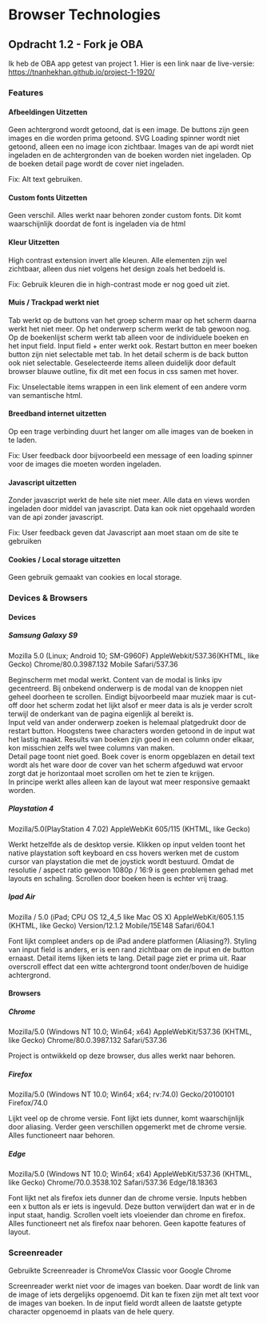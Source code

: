 # Browser Technologies
## Opdracht 1.2 - Fork je OBA
Ik heb de OBA app getest van project 1. Hier is een link naar de live-versie:  
https://tnanhekhan.github.io/project-1-1920/ 

### Features
#### Afbeeldingen Uitzetten
Geen achtergrond wordt getoond, dat is een image. De buttons zijn geen images en die worden prima getoond. SVG Loading spinner wordt niet getoond, alleen een no image icon zichtbaar. Images van de api wordt niet ingeladen en de achtergronden van de boeken worden niet ingeladen. Op de boeken detail page wordt de cover niet ingeladen.

Fix: Alt text gebruiken.
#### Custom fonts Uitzetten
Geen verschil. Alles werkt naar behoren zonder custom fonts. Dit komt waarschijnlijk doordat de font is ingeladen via de html

#### Kleur Uitzetten
High contrast extension invert alle kleuren. Alle elementen zijn wel zichtbaar, alleen dus niet volgens het design zoals het bedoeld is.

Fix: Gebruik kleuren die in high-contrast mode er nog goed uit ziet.

#### Muis / Trackpad werkt niet
Tab werkt op de buttons van het groep scherm maar op het scherm daarna werkt het niet meer. Op het onderwerp scherm werkt de tab gewoon nog. Op de boekenlijst scherm werkt tab alleen voor de individuele boeken en het input field. Input field + enter werkt ook. Restart button en meer boeken button zijn niet selectable met tab. In het detail scherm is de back button ook niet selectable. Geselecteerde items alleen duidelijk door default browser blauwe outline, fix dit met een focus in css samen met hover.

Fix: Unselectable items wrappen in een link element of een andere vorm van semantische html.
#### Breedband internet uitzetten
Op een trage verbinding duurt het langer om alle images van de boeken in te laden. 

Fix: User feedback door bijvoorbeeld een message of een loading spinner voor de images die moeten worden ingeladen.

#### Javascript uitzetten
Zonder javascript werkt de hele site niet meer. Alle data en views worden ingeladen door middel van javascript. Data kan ook niet opgehaald worden van de api zonder javascript.

Fix: User feedback geven dat Javascript aan moet staan om de site te gebruiken
#### Cookies / Local storage uitzetten
Geen gebruik gemaakt van cookies en local storage. 
### Devices & Browsers
#### Devices
##### Samsung Galaxy S9
Mozilla 5.0 (Linux; Android 10; SM-G960F) AppleWebkit/537.36(KHTML, like Gecko) Chrome/80.0.3987.132
Mobile Safari/537.36  

Beginscherm met modal werkt. Content van de modal is links ipv gecentreerd. Bij onbekend onderwerp is de modal van de knoppen niet geheel doorheen te scrollen. Eindigt bijvoorbeeld maar muziek maar is cut-off door het scherm zodat het lijkt alsof er meer data is als je verder scrolt terwijl de onderkant van de pagina eigenlijk al bereikt is.  
Input veld van ander onderwerp zoeken is helemaal platgedrukt door de restart button. Hoogstens twee characters worden getoond in de input wat het lastig maakt. Results van boeken zijn goed in een column onder elkaar, kon misschien zelfs wel twee columns van maken.   
Detail page toont niet goed. Boek cover is enorm opgeblazen en detail text wordt als het ware door de cover van het scherm afgeduwd wat ervoor zorgt dat je horizontaal moet scrollen om het te zien te krijgen.  
In principe werkt alles alleen kan de layout wat meer responsive gemaakt worden.  
##### Playstation 4
Mozilla/5.0(PlayStation 4 7.02) AppleWebKit 605/115 (KHTML, like Gecko)

Werkt hetzelfde als de desktop versie. Klikken op input velden toont het native playstation soft keyboard en css hovers werken met de custom cursor van playstation die met de joystick wordt bestuurd. Omdat de resolutie / aspect ratio gewoon 1080p / 16:9 is geen problemen gehad met layouts en schaling. Scrollen door boeken heen is echter vrij traag.  
##### Ipad Air 
Mozilla / 5.0 (iPad; CPU OS 12_4_5 like Mac OS X) AppleWebKit/605.1.15 (KHTML, like Gecko) Version/12.1.2 Mobile/15E148 Safari/604.1

Font lijkt compleet anders op de iPad andere platformen (Aliasing?). Styling van input field is anders, er is een rand zichtbaar om de input en de button ernaast. Detail items lijken iets te lang. Detail page ziet er prima uit. Raar overscroll effect dat een witte achtergrond toont onder/boven de huidige achtergrond.
#### Browsers
##### Chrome
Mozilla/5.0 (Windows NT 10.0; Win64; x64) AppleWebKit/537.36 (KHTML, like Gecko) Chrome/80.0.3987.132 Safari/537.36  

Project is ontwikkeld op deze browser, dus alles werkt naar behoren.
##### Firefox
Mozilla/5.0 (Windows NT 10.0; Win64; x64; rv:74.0) Gecko/20100101 Firefox/74.0  

Lijkt  veel op de chrome versie. Font lijkt iets dunner, komt waarschijnlijk door aliasing. Verder geen verschillen opgemerkt met de chrome versie. Alles functioneert naar behoren.
##### Edge
Mozilla/5.0 (Windows NT 10.0; Win64; x64) AppleWebKit/537.36 (KHTML, like Gecko) Chrome/70.0.3538.102 Safari/537.36 Edge/18.18363

Font lijkt net als firefox iets dunner dan de chrome versie. Inputs hebben een x button als er iets is ingevuld. Deze button verwijdert dan wat er in de input staat, handig. Scrollen voelt iets vloeiender dan chrome en firefox. Alles functioneert net als firefox naar behoren. Geen kapotte features of layout.

### Screenreader 
Gebruikte Screenreader is ChromeVox Classic voor Google Chrome  

Screenreader werkt niet voor de images van boeken. Daar wordt de link van de image of iets dergelijks opgenoemd. Dit kan te fixen zijn met alt text voor de images van boeken. In de input field wordt alleen de laatste getypte character opgenoemd in plaats van de hele query.

